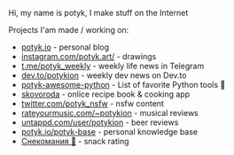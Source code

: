 Hi, my name is potyk, I make stuff on the Internet

Projects I'am made / working on:

- [potyk.io](https://potyk.io/) - personal blog
- [instagram.com/potyk.art/](https://www.instagram.com/potyk.art/) - drawings
- [t.me/potyk_weekly](https://t.me/potyk_weekly) - weekly life news in Telegram
- [dev.to/potykion](https://dev.to/potykion) - weekly dev news on Dev.to
- [potyk-awesome-python](https://github.com/potykion/potyk-awesome-python) - List of favorite Python tools 🐍
- [skovoroda](https://skovoroda.website.yandexcloud.net/) - onlice recipe book & cooking app
- [twitter.com/potyk_nsfw](https://twitter.com/potyk_nsfw) - nsfw content
- [rateyourmusic.com/~potykion](https://rateyourmusic.com/~potykion) - musical reviews
- [untappd.com/user/potykion](https://untappd.com/user/potykion) - beer reviews
- [potyk.io/potyk-base](https://potyk.io/potyk-base/) - personal knowledge base
- [Снекомания 🍿](https://potyk.notion.site/8007aeb3f46d4fe78ecdc36c2f9be2a8) - snack rating
